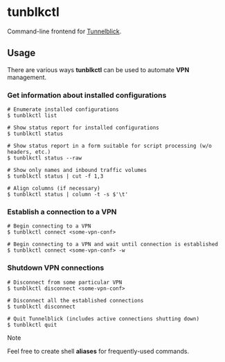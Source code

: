 # tunblkctl
Command-line frontend for [Tunnelblick](https://tunnelblick.net/).

## Usage
There are various ways **tunblkctl** can be used to automate **VPN** management. 

### Get information about installed configurations
```shell
# Enumerate installed configurations
$ tunblkctl list

# Show status report for installed configurations
$ tunblkctl status

# Show status report in a form suitable for script processing (w/o headers, etc.)
$ tunblkctl status --raw

# Show only names and inbound traffic volumes
$ tunblkctl status | cut -f 1,3

# Align columns (if necessary)
$ tunblkctl status | column -t -s $'\t'
```

### Establish a connection to a VPN
```shell
# Begin connecting to a VPN
$ tunblkctl connect <some-vpn-conf>

# Begin connecting to a VPN and wait until connection is established
$ tunblkctl connect <some-vpn-conf> -w
```

### Shutdown VPN connections
```shell
# Disconnect from some particular VPN
$ tunblkctl disconnect <some-vpn-conf>

# Disconnect all the established connections
$ tunblkctl disconnect

# Quit Tunnelblick (includes active connections shutting down)
$ tunblkctl quit
```
> [!NOTE]
> Feel free to create shell **aliases** for frequently-used commands. 
